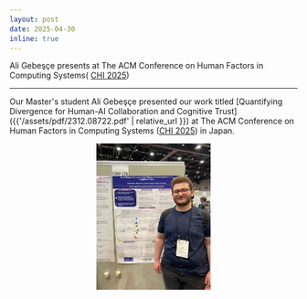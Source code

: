 ```yaml
---
layout: post
date: 2025-04-30
inline: true
---
```


Ali Gebeşçe presents at The ACM Conference on Human Factors in Computing Systems( [CHI 2025](https://chi2025.acm.org/))

***
Our Master's student Ali Gebeşçe presented our work titled [Quantifying Divergence for Human-AI Collaboration and Cognitive Trust]({{'/assets/pdf/2312.08722.pdf' | relative_url }}) at The ACM Conference on Human Factors in Computing Systems ([CHI 2025](https://chi2025.acm.org/)) in Japan.
<div style="text-align: center;">
    <img title="Ali at CHI 2025" alt="Ali at CHI 2025" src="assets/img/news/ali-chi25.jpg" width="200" height="256">
</div>